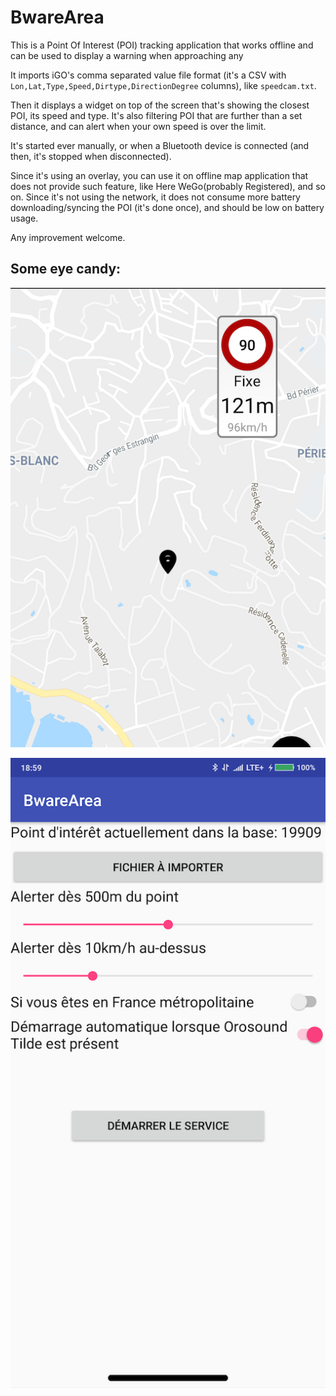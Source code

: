 # BwareArea

This is a Point Of Interest (POI) tracking application that works offline and can be used to display a warning when approaching any

It imports iGO's comma separated value file format (it's a CSV with `Lon,Lat,Type,Speed,Dirtype,DirectionDegree` columns), like `speedcam.txt`.

Then it displays a widget on top of the screen that's showing the closest POI, its speed and type.
It's also filtering POI that are further than a set distance, and can alert when your own speed is over the limit.

It's started ever manually, or when a Bluetooth device is connected (and then, it's stopped when disconnected).

Since it's using an overlay, you can use it on offline map application that does not provide such feature, like Here WeGo(probably Registered), and so on.
Since it's not using the network, it does not consume more battery downloading/syncing the POI (it's done once), and should be low on battery usage.

Any improvement welcome. 

## Some eye candy:
![Widget](/widget.png?raw=true "Widget")

![Settings](/settings.png?raw=true "Settings")
